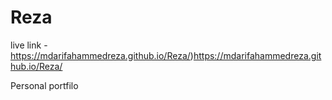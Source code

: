 # Reza

live link - https://mdarifahammedreza.github.io/Reza/)https://mdarifahammedreza.github.io/Reza/

Personal portfilo
